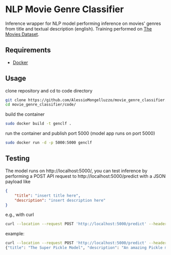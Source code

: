 # NLP Movie Genre Classifier
Inference wrapper for NLP model performing inference on movies' genres from title and textual description (english).
Training performed on [The Movies Dataset](https://www.kaggle.com/rounakbanik/the-movies-dataset/version/7#movies_metadata.csv).

## Requirements
- [Docker](https://docs.docker.com/get-docker/)

## Usage
clone repository and cd to code directory
```bash
git clone https://github.com/AlessioMongelluzzo/movie_genre_classifier.git
cd movie_genre_classifier/code/
```
build the container
```bash
sudo docker build -t genclf .
```
run the container and publish port 5000 (model app runs on port 5000)
```bash
sudo docker run -d -p 5000:5000 genclf
```
## Testing
The model runs on http://localhost:5000/, you can test inference by performing a POST API request to http://localhost:5000/predict with a JSON payload like
```json
{
    "title": "insert title here",
    "description": "insert description here"
}
```
e.g., with curl
```bash
curl --location --request POST 'http://localhost:5000/predict' --header 'Content-Type: application/json' --data-raw '{"title": "insert your title here", "description": "insert description here"}'
```
example:
```bash
curl --location --request POST 'http://localhost:5000/predict' --header 'Content-Type: application/json' --data-raw '{"title": "The Super Pickle Model", "description": "An amazing Pickle model with super powers fights every machine learning problem!"}'
{"title": "The Super Pickle Model", "description": "An amazing Pickle model with super powers fights every machine learning problem!", "genre": "Animation, Comedy, Family, Adventure"}
 ```
